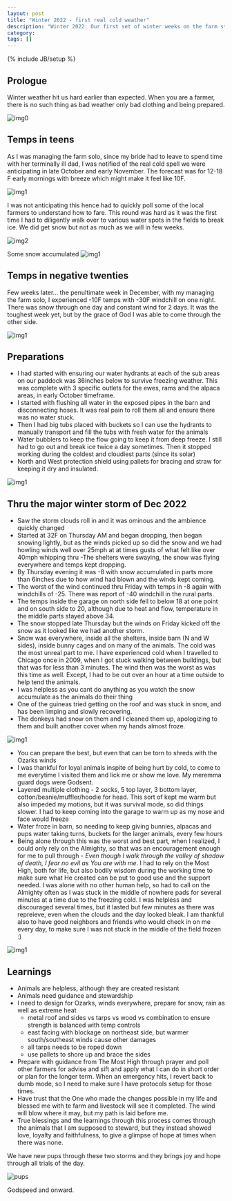 ```yaml
---
layout: post
title: "Winter 2022 - first real cold weather"
description: "Winter 2022: Our first set of winter weeks on the farm started and it was one of the coldest spell I have experienced."
category: 
tags: []
---
```

{% include JB/setup %}

## Prologue
Winter weather hit us hard earlier than expected. When you are a farmer, there is no such thing as bad weather only bad clothing and being prepared.

![img0](https://brahminbeliever.com/plato-pics/plato1.jpg)

## Temps in teens
As I was managing the farm solo, since my bride had to leave to spend time with her terminally ill dad, I was notified of the real cold spell we were anticipating in late October and early November. The forecast was for 12-18 F early mornings with breeze which might make it feel like 10F.

![img1](https://brahminbeliever.com/plato-pics/subzero1.jpeg)

I was not anticipating this hence had to quickly poll some of the local farmers to understand how to fare. This round was hard as it was the first time I had to diligently walk over to various water spots in the fields to break ice. We did get snow but not as much as we will in few weeks.

![img2](https://brahminbeliever.com/plato-pics/cold-alpaca.jpeg)

Some snow accumulated
![img1](https://brahminbeliever.com/plato-pics/cold-west.jpeg)

## Temps in negative twenties
Few weeks later... the penultimate week in December, with my managing the farm solo, I experienced -10F temps with -30F windchill on one night. There was snow through one day and constant wind for 2 days. It was the toughest week yet, but by the grace of God I was able to come through the other side.

![img1](https://brahminbeliever.com/plato-pics/plato2.jpg)

## Preparations
- I had started with ensuring our water hydrants at each of the sub areas on our paddock was 36inches below to survive freezing weather. This was complete with 3 specific outlets for the ewes, rams and the alpaca areas, in early October timeframe.
- I started with flushing all water in the exposed pipes in the barn and disconnecting hoses. It was real pain to roll them all and ensure there was no water stuck.
- Then I had big tubs placed with buckets so I can use the hydrants to manually transport and fill the tubs with fresh water for the animals
- Water bubblers to keep the flow going to keep it from deep freeze. I still had to go out and break ice twice a day sometimes. Then it stopped working during the coldest and cloudiest parts (since its solar)
- North and West protection shield using pallets for bracing and straw for keeping it dry and insulated.

![img1](https://brahminbeliever.com/plato-pics/storm.jpg)

## Thru the major winter storm of Dec 2022
- Saw the storm clouds roll in and it was ominous and the ambience quickly changed
- Started at 32F on Thursday AM and began dropping, then began snowing lightly, but as the winds picked up so did the snow and we had howling winds well over 25mph at at times gusts of what felt like over 40mph whipping thru
-The shelters were swaying, the snow was flying everywhere and temps kept dropping.
- By Thursday evening it was -8 with snow accumulated in parts more than 6inches due to how wind had blown and the winds kept coming.
- The worst of the wind continued thru Friday with temps in -8 again with windchills of -25. There was report of -40 windchill in the rural parts.
- The temps inside the garage on north side fell to below 18 at one point and on south side to 20, although due to heat and flow, temperature in the middle parts stayed above 34.
- The snow stopped late Thursday but the winds on Friday kicked off the snow as it looked like we had another storm.
- Snow was everywhere, inside all the shelters, inside barn (N and W sides), inside bunny cages and on many of the animals. The cold was the most unreal part to me. I have experienced cold when I travelled to Chicago once in 2009, when I got stuck walking between buildings, but that was for less than 3 minutes. The wind then was the worst as was this time as well. Except, I had to be out over an hour at a time outside to help tend the animals.
- I was helpless as you cant do anything as you watch the snow accumulate as the animals do their thing
- One of the guineas tried getting on the roof and was stuck in snow, and has been limping and slowly recovering.
- The donkeys had snow on them and I cleaned them up, apologizing to them and built another cover when my hands almost froze.

![img1](https://brahminbeliever.com/plato-pics/snow-dec2.jpg)

- You can prepare the best, but even that can be torn to shreds with the Ozarks winds
- I was thankful for loyal animals inspite of being hurt by cold, to come to me everytime I visited them and lick me or show me love. My meremma guard dogs were Godsent.
- Layered multiple clothing - 2 socks, 5 top layer, 3 bottom layer, cotton/beanie/muffler/hoodie for head. This sort of kept me warm but also impeded my motions, but it was survival mode, so did things slower. I had to keep coming into the garage to warm up as my nose and face would freeze
- Water froze in barn, so needing to keep giving bunnies, alpacas and pups water taking turns, buckets for the larger animals, every few hours
- Being alone through this was the worst and best part, when I realized, I could only rely on the Almighty, so that was an encouragement enough for me to pull through - *Even though I walk through the valley of shadow of death, I fear no evil as You are with me*. I had to rely on the Most High, both for life, but also bodily wisdom during the working time to make sure what He created can be put to good use and the support needed. I was alone with no other human help, so had to call on the Almighty often as I was stuck in the middle of nowhere pads for several minutes at a time due to the freezing cold. I was helpless and discouraged several times, but it lasted but few minutes as there was repreieve, even when the clouds and the day looked bleak. I am thankful also to have good neighbors and friends who would check in on me every day, to make sure I was not stuck in the middle of the field frozen :)

![img1](https://brahminbeliever.com/plato-pics/snow-dec.jpg)

## Learnings
- Animals are helpless, although they are created resistant
- Animals need guidance and stewardship
- I need to design for Ozarks, winds everywhere, prepare for snow, rain as well as extreme heat
    - metal roof and sides vs tarps vs wood vs combination to ensure strength is balanced with temp controls
    - east facing with blockage on northeast side, but warmer south/southeast winds cause other damages
    - all tarps needs to be roped down
    - use pallets to shore up and brace the sides
- Prepare with guidance from The Most High through prayer and poll other farmers for advise and sift and apply what I can do in short order or plan for the longer term. When an emergency hits, I revert back to dumb mode, so I need to make sure I have protocols setup for those times.
- Have trust that the One who made the changes possible in my life and blessed me with te farm and livestock will see it completed. The wind will blow where it may, but my path is laid before me.
- True blessings and the learnings through this process comes through the animals that I am supposed to steward, but they instead showed love, loyalty and faithfulness, to give a glimpse of hope at times when there was none.

We have new pups through these two storms and they brings joy and hope through all trials of the day.

![pups](https://brahminbeliever.com/plato-pics/daisy-pups.jpeg)


Godspeed and onward.
